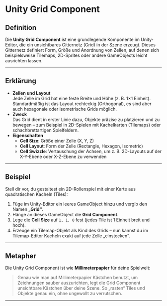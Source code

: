 # Unity Grid Component

## Definition  
Die **Unity Grid Component** ist eine grundlegende Komponente im Unity-Editor, die ein unsichtbares Gitternetz (Grid) in der Szene erzeugt. Dieses Gitternetz definiert Form, Größe und Anordnung von Zellen, auf denen sich beispielsweise Tilemaps, 2D-Sprites oder andere GameObjects leicht ausrichten lassen.

---

## Erklärung  
- **Zellen und Layout**  
  Jede Zelle im Grid hat eine feste Breite und Höhe (z. B. 1×1 Einheit). Standardmäßig ist das Layout rechteckig (Orthogonal), es sind aber auch hexagonale oder isometrische Grids möglich.  
- **Zweck**  
  Das Grid dient in erster Linie dazu, Objekte präzise zu platzieren und zu bewegen – zum Beispiel in 2D-Spielen mit Kachelkarten (Tilemaps) oder schachbrettartigen Spielfeldern.  
- **Eigenschaften**  
  - **Cell Size**: Größe einer Zelle (X, Y, Z)  
  - **Cell Layout**: Form der Zelle (Rectangle, Hexagon, Isometric)  
  - **Cell Swizzle**: Vertauschung der Achsen, um z. B. 2D-Layouts auf der X-Y-Ebene oder X-Z-Ebene zu verwenden  

---

## Beispiel  
Stell dir vor, du gestaltest ein 2D-Rollenspiel mit einer Karte aus quadratischen Kacheln (Tiles):  
1. Füge im Unity-Editor ein leeres GameObject hinzu und vergib den Namen **„Grid“**.  
2. Hänge an dieses GameObject die **Grid Component**.  
3. Lege die **Cell Size** auf `1, 1, 0` fest (jedes Tile ist 1 Einheit breit und hoch).  
4. Erzeuge ein Tilemap-Objekt als Kind des Grids – nun kannst du im Tilemap-Editor Kacheln exakt auf jede Zelle „einstecken“.  

---

## Metapher  
Die Unity Grid Component ist wie **Millimeterpapier** für deine Spielwelt:  
> Genau wie man auf Millimeterpapier Kästchen benutzt, um Zeichnungen sauber auszurichten, legt die Grid Component unsichtbare Kästchen über deine Szene. So „rasten“ Tiles und Objekte genau ein, ohne ungewollt zu verrutschen.

---  
